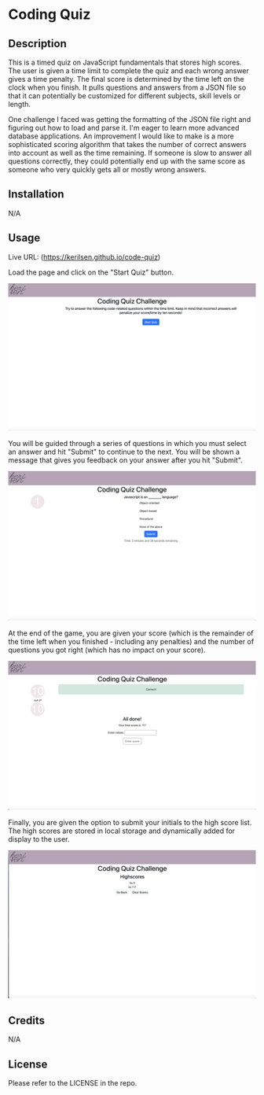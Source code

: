 # Coding Quiz

## Description

This is a timed quiz on JavaScript fundamentals that stores high scores. The user is given a time limit to complete the quiz and each wrong answer gives a time penalty. The final score is determined by the time left on the clock when you finish. It pulls questions and answers from a JSON file so that it can potentially be customized for different subjects, skill levels or length. 

One challenge I faced was getting the formatting of the JSON file right and figuring out how to load and parse it. I'm eager to learn more advanced database applications. An improvement I would like to make is a more sophisticated scoring algorithm that takes the number of correct answers into account as well as the time remaining. If someone is slow to answer all questions correctly, they could potentially end up with the same score as someone who very quickly gets all or mostly wrong answers.

## Installation

N/A

## Usage

Live URL: (https://kerilsen.github.io/code-quiz)

Load the page and click on the "Start Quiz" button.

![Screenshot of landing page](./assets/images/screenshot_landing-page.png)

 You will be guided through a series of questions in which you must select an answer and hit "Submit" to continue to the next. You will be shown a message that gives you feedback on your answer after you hit 
"Submit". 

![Screenshot of quiz question](./assets/images/screenshot_quiz-question.png)

At the end of the game, you are given your score (which is the remainder of the time left when you finished - including any penalties) and the number of questions you got right (which has no impact on your score).

![Screenshot of results page](assets/images/screenshot_results.png)

Finally, you are given the option to submit your initials to the high score list. The high scores are stored in local storage and dynamically added for display to the user.

![Screenshot of highscores list](assets/images/screenshot_highscores-list.png)


## Credits

N/A

## License

Please refer to the LICENSE in the repo.